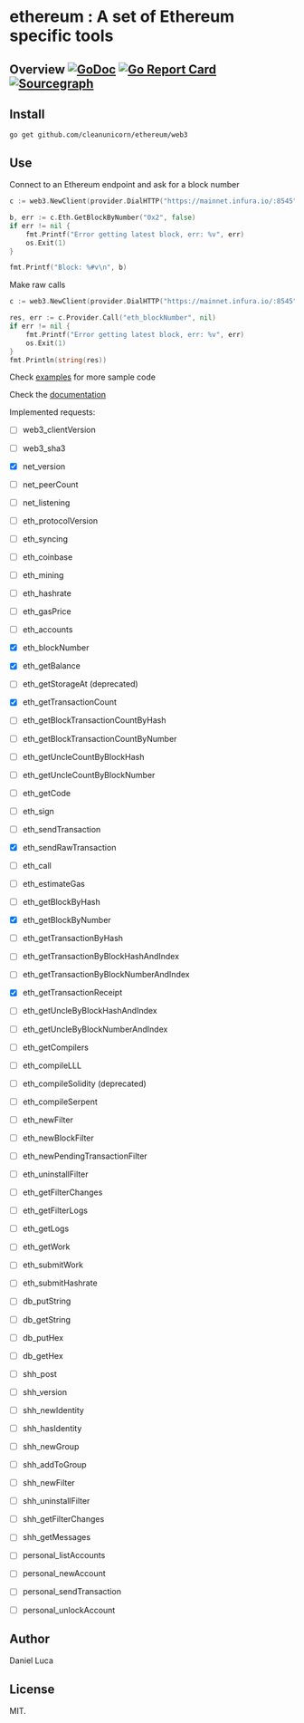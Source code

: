 # ethereum : A set of Ethereum specific tools

## Overview [![GoDoc](https://godoc.org/github.com/cleanunicorn/ethereum?status.svg)](https://godoc.org/github.com/cleanunicorn/ethereum) [![Go Report Card](https://goreportcard.com/badge/github.com/cleanunicorn/ethereum)](https://goreportcard.com/report/github.com/cleanunicorn/ethereum) [![Sourcegraph](https://sourcegraph.com/github.com/cleanunicorn/ethereum/-/badge.svg)](https://sourcegraph.com/github.com/cleanunicorn/ethereum?badge)

## Install

```
go get github.com/cleanunicorn/ethereum/web3
```

## Use

Connect to an Ethereum endpoint and ask for a block number
```go
c := web3.NewClient(provider.DialHTTP("https://mainnet.infura.io/:8545"))

b, err := c.Eth.GetBlockByNumber("0x2", false)
if err != nil {
	fmt.Printf("Error getting latest block, err: %v", err)
	os.Exit(1)
}

fmt.Printf("Block: %#v\n", b)
```

Make raw calls
```go
c := web3.NewClient(provider.DialHTTP("https://mainnet.infura.io/:8545"))

res, err := c.Provider.Call("eth_blockNumber", nil)
if err != nil {
	fmt.Printf("Error getting latest block, err: %v", err)
	os.Exit(1)
}
fmt.Println(string(res))
```

Check [examples](https://godoc.org/github.com/cleanunicorn/ethereum/web3#pkg-examples) for more sample code

Check the [documentation](https://godoc.org/github.com/cleanunicorn/ethereum) 

Implemented requests:

- [ ] web3_clientVersion                      
- [ ] web3_sha3                               
- [x] net_version                             
- [ ] net_peerCount                           
- [ ] net_listening                           
- [ ] eth_protocolVersion                     
- [ ] eth_syncing                             
- [ ] eth_coinbase                            
- [ ] eth_mining                              
- [ ] eth_hashrate                            
- [ ] eth_gasPrice                            
- [ ] eth_accounts                            
- [x] eth_blockNumber                         
- [x] eth_getBalance                          
- [ ] eth_getStorageAt (deprecated)
- [x] eth_getTransactionCount                 
- [ ] eth_getBlockTransactionCountByHash      
- [ ] eth_getBlockTransactionCountByNumber    
- [ ] eth_getUncleCountByBlockHash            
- [ ] eth_getUncleCountByBlockNumber          
- [ ] eth_getCode                             
- [ ] eth_sign                                
- [ ] eth_sendTransaction                     
- [x] eth_sendRawTransaction                  
- [ ] eth_call                                
- [ ] eth_estimateGas                         
- [ ] eth_getBlockByHash                      
- [x] eth_getBlockByNumber                    
- [ ] eth_getTransactionByHash                
- [ ] eth_getTransactionByBlockHashAndIndex   
- [ ] eth_getTransactionByBlockNumberAndIndex 
- [x] eth_getTransactionReceipt               
- [ ] eth_getUncleByBlockHashAndIndex         
- [ ] eth_getUncleByBlockNumberAndIndex       
- [ ] eth_getCompilers                        
- [ ] eth_compileLLL                          
- [ ] eth_compileSolidity (deprecated)                    
- [ ] eth_compileSerpent                      
- [ ] eth_newFilter                           
- [ ] eth_newBlockFilter                      
- [ ] eth_newPendingTransactionFilter         
- [ ] eth_uninstallFilter                     
- [ ] eth_getFilterChanges                    
- [ ] eth_getFilterLogs                       
- [ ] eth_getLogs                             
- [ ] eth_getWork                             
- [ ] eth_submitWork                          
- [ ] eth_submitHashrate                      
- [ ] db_putString                            
- [ ] db_getString                            
- [ ] db_putHex                               
- [ ] db_getHex                               
- [ ] shh_post                                
- [ ] shh_version                             
- [ ] shh_newIdentity                         
- [ ] shh_hasIdentity                         
- [ ] shh_newGroup                            
- [ ] shh_addToGroup                          
- [ ] shh_newFilter                           
- [ ] shh_uninstallFilter                     
- [ ] shh_getFilterChanges                    
- [ ] shh_getMessages                         
- [ ] personal_listAccounts                   
- [ ] personal_newAccount                     
- [ ] personal_sendTransaction                
- [ ] personal_unlockAccount                  


## Author

Daniel Luca

## License

MIT.
